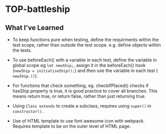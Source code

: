 # TOP-battleship

## What I've Learned

- To keep functions pure when testing, define the requirments within the test scope, rather than outside the test scope. e.g. define objects within the tests.

- To use beforeEach() with a variable in each test, define the variable in global scope eg `let newShip;`, assign it in the beforeEach() hook (`newShip = initialiseShip();`) and then use the variable in each test ( `newShip.()`).

- For functions that check something, eg. checkIfPlaced() checks if hasShip property is true, it is good practice to cover all branches. This means return true, or return false, rather than just returning true.

- Using `Class extends` to create a subclass, requires using `super()` in `constructor()`.

- Use of HTML template to use font awesome icon with webpack. Requires template to be on the outer level of HTML page.